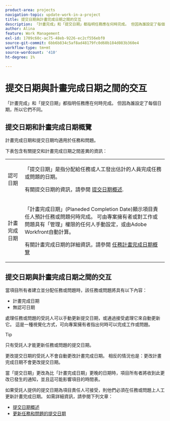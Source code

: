 ```yaml
---
product-area: projects
navigation-topic: update-work-in-a-project
title: 提交日期與計畫完成日期之間的交互
description: 「計畫完成」和「提交日期」都指明任務應在何時完成。 但因為誰設定了每個日期，所以它們不同。
author: Alina
feature: Work Management
exl-id: 1709c60c-ac75-48eb-9226-ec2cf556ebf0
source-git-commit: 6bb6b834c5af8ad48179fc0d60b184d083b360e4
workflow-type: tm+mt
source-wordcount: '410'
ht-degree: 1%

---
```


# 提交日期與計畫完成日期之間的交互

<!--
this article has mostly information that is repeated from the articles linked from here. I left it in here for searchability's sake.
-->

「計畫完成」和「提交日期」都指明任務應在何時完成。 但因為誰設定了每個日期，所以它們不同。

## 提交日期和計畫完成日期概覽

計畫完成日期和提交日期均適用於任務和問題。

下表包含有關提交和計畫完成日期之間差異的資訊：

<table style="table-layout:auto"> 
 <col> 
 <col> 
 <tbody> 
  <tr> 
   <td role="rowheader">認可日期</td> 
   <td> <p>「提交日期」是指分配給任務或人工發出估計的人員完成任務或問題的日期。</p> <p>有關提交日期的資訊，請參閱 <a href="../../../manage-work/projects/updating-work-in-a-project/overview-of-commit-dates.md" class="MCXref xref">提交日期概述</a>.</p> </td> 
  </tr> 
  <tr> 
   <td role="rowheader">計畫完成日期</td> 
   <td> <p>「計畫完成日期」(Planeded Completion Date)顯示項目責任人預計任務或問題何時完成。 可由專案擁有者或對工作或問題具有「管理」權限的任何人手動設定，或由Adobe Workfront自動計算。</p> <p>有關計畫完成日期的詳細資訊，請參閱 <a href="../../../manage-work/tasks/task-information/task-planned-completion-date.md" class="MCXref xref">任務計畫完成日期概覽</a></p> </td> 
  </tr> 
 </tbody> 
</table>

## 提交日期與計畫完成日期之間的交互

當項目所有者建立並分配任務或問題時，該任務或問題將具有以下內容：

* 計畫完成日期
* 無認可日期

處理任務或問題的受託人可以手動更新提交日期，或通過接受處理它來自動更新它。 這是一種視覺化方式，可向專案擁有者指出何時可以完成工作或問題。

>[!TIP]
>
>只有受託人才能更新任務或問題的提交日期。

更改提交日期的受託人不會自動更改計畫完成日期。 相反的情況也是：更改計畫完成日期不會更改提交日期。

當「提交日期」更改為比「計畫完成日期」更晚的日期時，項目所有者將收到此更改已發生的通知，並且這可能影響項目的時間表。

如果受託人提供的提交日期為項目責任人可接受，則他們必須在任務或問題上人工更新計畫完成日期。 如需詳細資訊，請參閱下列文章：

* [提交日期概述](../../../manage-work/projects/updating-work-in-a-project/overview-of-commit-dates.md)
* [更新任務和問題的提交日期](../../../manage-work/projects/updating-work-in-a-project/update-commit-date-on-tasks-and-issues.md)
